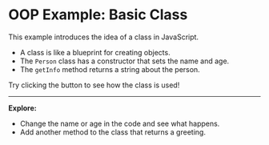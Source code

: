 # OOP Example: Basic Class

This example introduces the idea of a class in JavaScript.

- A class is like a blueprint for creating objects.
- The `Person` class has a constructor that sets the name and age.
- The `getInfo` method returns a string about the person.

Try clicking the button to see how the class is used!

---

**Explore:**
- Change the name or age in the code and see what happens.
- Add another method to the class that returns a greeting.
